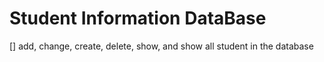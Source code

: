 # Student Information DataBase 

[] add, change, create, delete, show, and show all student in the database
